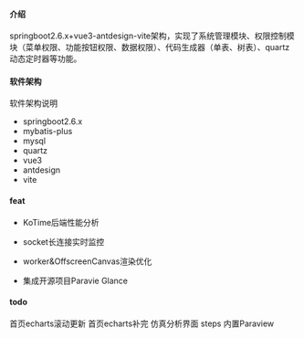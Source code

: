 #### 介绍
springboot2.6.x+vue3-antdesign-vite架构，实现了系统管理模块、权限控制模块（菜单权限、功能按钮权限、数据权限）、代码生成器（单表、树表）、quartz动态定时器等功能。

#### 软件架构
软件架构说明

- springboot2.6.x
- mybatis-plus
- mysql
- quartz
- vue3
- antdesign
- vite

#### feat
- KoTime后端性能分析
  

- socket长连接实时监控
- worker&OffscreenCanvas渲染优化
- 集成开源项目Paravie Glance

#### todo
首页echarts滚动更新
首页echarts补完
仿真分析界面 steps
内置Paraview
